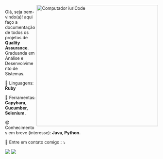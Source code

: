<img src="https://raw.githubusercontent.com/MicaelliMedeiros/micaellimedeiros/master/image/computer-illustration.png" min-width="400px" max-width="400px" width="400px" align="right" alt="Computador iuriCode">

<p align="left"> 
  Olá, seja bem-vindo(a)! aqui faço a documentação de todos os projetos de <strong>Quality Assurance</strong>.<br>
  Graduanda em Análise e Desenvolvimento de Sistemas.
</p>

<p align="left">
  🦄 Linguagens: <strong>Ruby</strong>
</p>

<p align="left">
  💼 Ferramentas: <strong>Capybara, Cucumber, Selenium.</strong>
</p>

<p align="left">
  😎 Conhecimentos em breve (interesse): <strong>Java, Python.</strong>
</p>

<p align="left">
  💌 Entre em contato comigo : ⤵️
</p>

<p align="left">
  <a href="#" alt="Gmail">
  <img src="https://img.shields.io/badge/-Gmail-FF0000?style=flat-square&labelColor=FF0000&logo=gmail&logoColor=white&link=aline.santana.qa@gmail.com" /></a>

  <a href="#" alt="Linkedin">
  <img src="https://img.shields.io/badge/-Linkedin-0e76a8?style=flat-square&logo=Linkedin&logoColor=white&link=https://www.linkedin.com/in/aline-sousa-santana-131535256/" /></a>

